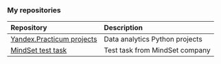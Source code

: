

<!--
**artemvhvn/artemvhvn** is a ✨ _special_ ✨ repository because its `README.md` (this file) appears on your GitHub profile.

Here are some ideas to get you started:

- 🔭 I’m currently working on ...
- 🌱 I’m currently learning ...
- 👯 I’m looking to collaborate on ...
- 🤔 I’m looking for help with ...
- 💬 Ask me about ...
- 📫 How to reach me: ...
- 😄 Pronouns: ...
- ⚡ Fun fact: ...
-->



### My repositories
| Repository              | Description           
| :-------------------- | :--------------------- |
| [Yandex.Practicum projects](https://github.com/artemvhvn/yandex_practicum_projects) | Data analytics Python projects | 
| [MindSet test task](https://github.com/artemvhvn/mindset_test) | Test task from MindSet company | 
